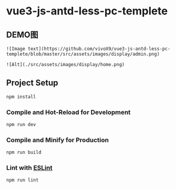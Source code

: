 # vue3-js-antd-less-pc-templete

## DEMO图
```
![Image text](https://github.com/vivoX9/vue3-js-antd-less-pc-templete/blob/master/src/assets/images/display/admin.png)

![Alt](./src/assets/images/display/home.png)
```

## Project Setup

```sh
npm install
```

### Compile and Hot-Reload for Development

```sh
npm run dev
```

### Compile and Minify for Production

```sh
npm run build
```

### Lint with [ESLint](https://eslint.org/)

```sh
npm run lint
```
